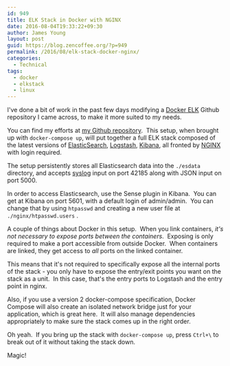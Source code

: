 ```yaml
---
id: 949
title: ELK Stack in Docker with NGINX
date: 2016-08-04T19:33:22+09:30
author: James Young
layout: post
guid: https://blog.zencoffee.org/?p=949
permalink: /2016/08/elk-stack-docker-nginx/
categories:
  - Technical
tags:
  - docker
  - elkstack
  - linux
---
```

I've done a bit of work in the past few days modifying a [Docker ELK](https://github.com/deviantony/docker-elk) Github repository I came across, to make it more suited to my needs.

You can find my efforts at [my Github repository](https://github.com/jmyoung/docker-elk).  This setup, when brought up with `docker-compose up`, will put together a full ELK stack composed of the latest versions of [ElasticSearch](https://www.elastic.co/products/elasticsearch), [Logstash](https://www.elastic.co/products/logstash), [Kibana](https://www.elastic.co/products/kibana), all fronted by [NGINX](https://nginx.org/en/) with login required.

The setup persistently stores all Elasticsearch data into the `./esdata` directory, and accepts [syslog](https://en.wikipedia.org/wiki/Syslog) input on port 42185 along with JSON input on port 5000.

In order to access Elasticsearch, use the Sense plugin in Kibana.  You can get at Kibana on port 5601, with a default login of admin/admin.  You can change that by using `htpasswd` and creating a new user file at `./nginx/htpasswd.users` .

A couple of things about Docker in this setup.  When you link containers, _it's not necessary to expose ports between the containers_.  Exposing is only required to make a port accessible from outside Docker.  When containers are linked, they get access to _all_ ports on the linked container.

This means that it's not required to specifically expose all the internal ports of the stack - you only have to expose the entry/exit points you want on the stack as a unit.  In this case, that's the entry ports to Logstash and the entry point in nginx.

Also, if you use a version 2 docker-compose specification, Docker Compose will also create an isolated network bridge just for your application, which is great here.  It will also manage dependencies appropriately to make sure the stack comes up in the right order.

Oh yeah.  If you bring up the stack with `docker-compose up`, press `Ctrl+\` to break out of it without taking the stack down.

Magic!